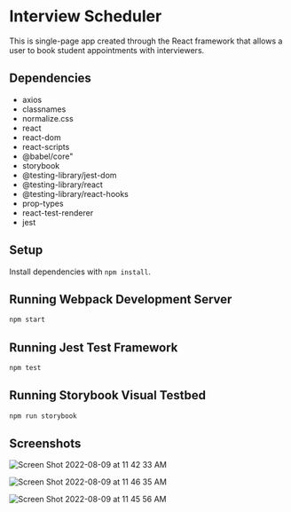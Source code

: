 
# Interview Scheduler
This is single-page app created through the React framework that allows a user to book student appointments with interviewers. 

## Dependencies
* axios
* classnames
* normalize.css
* react
* react-dom
* react-scripts
* @babel/core" 
* storybook
* @testing-library/jest-dom
* @testing-library/react
* @testing-library/react-hooks
* prop-types
* react-test-renderer
* jest

## Setup

Install dependencies with `npm install`.

## Running Webpack Development Server

```sh
npm start
```

## Running Jest Test Framework

```sh
npm test
```

## Running Storybook Visual Testbed

```sh
npm run storybook
```
## Screenshots

![Screen Shot 2022-08-09 at 11 42 33 AM](https://user-images.githubusercontent.com/75033003/183699673-e19c510f-181a-4908-8de1-2804d7411b69.png)





![Screen Shot 2022-08-09 at 11 46 35 AM](https://user-images.githubusercontent.com/75033003/183700430-3811d723-6dcf-4b31-bbd1-818b1d33f3ef.png)





![Screen Shot 2022-08-09 at 11 45 56 AM](https://user-images.githubusercontent.com/75033003/183699905-c0b8b3c6-0caa-49d6-a38f-ec1f730fdb92.png)
